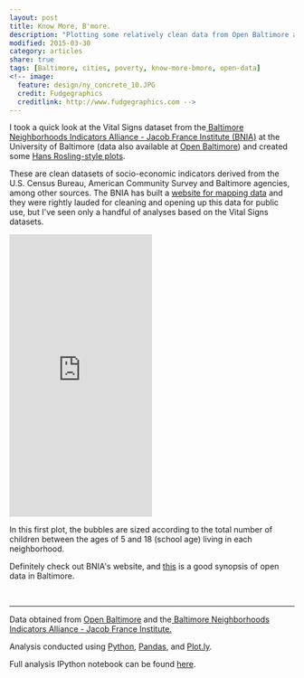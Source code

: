 ```yaml
---
layout: post
title: Know More, B'more.
description: "Plotting some relatively clean data from Open Baltimore and Baltimore Neighborhood Indicators Alliance."
modified: 2015-03-30
category: articles
share: true
tags: [Baltimore, cities, poverty, know-more-bmore, open-data]
<!-- image:
  feature: design/ny_concrete_10.JPG
  credit: Fudgegraphics
  creditlink: http://www.fudgegraphics.com -->
---
```


I took a quick look at the Vital Signs dataset from the<a href='http://www.bniajfi.org/indicators'> Baltimore Neighborhoods Indicators Alliance - Jacob France Institute (BNIA)</a> at the University of Baltimore (data also available at <a href='http://data.baltimorecity.gov/'>Open Baltimore</a>) and created some <a href='http://www.gapminder.org/'>Hans Rosling-style plots</a>. <!--more-->

These are clean datasets of socio-economic indicators derived from the U.S. Census Bureau, American Community Survey and Baltimore agencies, among other sources.  The BNIA has built a <a href='http://bniajfi.org/vital_signs/'>website for mapping data</a> and they were rightly lauded for cleaning and opening up this data for public use, but I've seen only a handful of analyses based on the Vital Signs datasets.

<iframe width="50%" height="500" frameborder="0" scrolling="no" src="https://plot.ly/~jtelszasz/211.embed"></iframe>

<!-- <div>
    <a href="https://plot.ly/~jtelszasz/211/" target="_blank" title="Baltimore: Too Many Kids in Poverty" style="display: block; text-align: center;"><img src="https://plot.ly/~jtelszasz/211.png" alt="Baltimore: Too Many Kids in Poverty" style="max-width: 100%;width: 500px;"  width="500" onerror="this.onerror=null;this.src='https://plot.ly/404.png';" /></a>
    <script data-plotly="jtelszasz:211" src="https://plot.ly/embed.js" async></script>
</div> -->

In this first plot, the bubbles are sized according to the total number of children between the ages of 5 and 18 (school age) living in each neighborhood.

Definitely check out BNIA's website, and <a href='http://www.urban.org/UploadedPDF/413219-NNIP-an-Open-Data-in-Baltimore.pdf'>this</a> is a good synopsis of open data in Baltimore.

<br>

---

<p style="width: 100%; font-style: italic;">

Data obtained from <a href='http://data.baltimorecity.gov/'>Open Baltimore</a> and the<a href='http://www.bniajfi.org/indicators'> Baltimore Neighborhoods Indicators Alliance - Jacob France Institute.</a><br>

Analysis conducted using <a href='http://www.python.org'>Python</a>, <a href='http://pandas.pydata.org'>Pandas</a>, and <a href='http://www.plot.ly'>Plot.ly</a>.<br>

Full analysis IPython notebook can be found <a href='http://nbviewer.ipython.org/github/jtelszasz/baltimore_vital_signs/blob/master/vital_signs_viz.ipynb'>here</a>.<br>

<script>
  (function(i,s,o,g,r,a,m){i['GoogleAnalyticsObject']=r;i[r]=i[r]||function(){
  (i[r].q=i[r].q||[]).push(arguments)},i[r].l=1*new Date();a=s.createElement(o),
  m=s.getElementsByTagName(o)[0];a.async=1;a.src=g;m.parentNode.insertBefore(a,m)
  })(window,document,'script','//www.google-analytics.com/analytics.js','ga');

  ga('create', 'UA-58835878-1', 'auto');
  ga('send', 'pageview');

</script>
